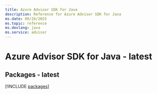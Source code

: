 ```yaml
---
title: Azure Advisor SDK for Java
description: Reference for Azure Advisor SDK for Java
ms.date: 09/26/2025
ms.topic: reference
ms.devlang: java
ms.service: advisor
---
```

# Azure Advisor SDK for Java - latest
## Packages - latest
[!INCLUDE [packages](advisor-index.md)]